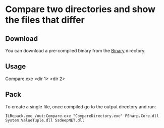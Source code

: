 # Compare two directories and show the files that differ

## Download

You can download a pre-compiled binary from the <a href="https://github.com/enkomio/Misc/tree/master/CompareDirectory/Binary">Binary</a> directory.


## Usage

Compare.exe <dir 1> <dir 2>

## Pack

To create a single file, once compiled go to the output directory and run:

```
ILRepack.exe /out:Compare.exe "CompareDirectory.exe" FSharp.Core.dll System.ValueTuple.dll SsdeepNET.dll
```
